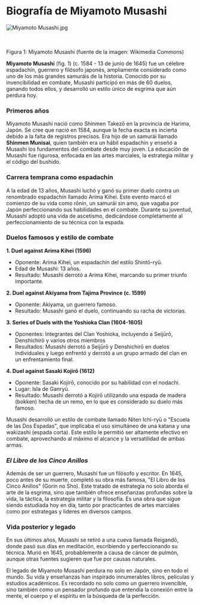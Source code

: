 # Biografía de Miyamoto Musashi

![Miyamoto Musashi.jpg](https://upload.wikimedia.org/wikipedia/commons/thumb/b/b4/Miyamoto_Musashi.jpg/640px-Miyamoto_Musashi.jpg)


<br>
<br>
Figura 1: Miyamoto Musashi (fuente de la imagen: Wikimedia Commons)

**Miyamoto Musashi** (fig. 1) (c. 1584 - 13 de junio de 1645) fue un célebre espadachín, guerrero y filósofo japonés, ampliamente considerado como uno de los más grandes samuráis de la historia. Conocido por su invencibilidad en combate, Musashi participó en más de 60 duelos, ganando todos ellos, y desarrolló un estilo único de esgrima que aún perdura hoy.

### Primeros años 
Miyamoto Musashi nació como Shinmen Takezō en la provincia de Harima, Japón. Se cree que nació en 1584, aunque la fecha exacta es incierta debido a la falta de registros precisos. Era hijo de un samurái llamado **Shinmen Munisai**, quien también era un hábil espadachín y enseñó a Musashi los fundamentos del combate desde muy joven. La educación de Musashi fue rigurosa, enfocada en las artes marciales, la estrategia militar y el código del bushido.

### Carrera temprana como espadachín
A la edad de 13 años, Musashi luchó y ganó su primer duelo contra un renombrado espadachín llamado Arima Kihei. Este evento marcó el comienzo de su vida como rōnin, un samurái sin amo, que vagaba por Japón perfeccionando sus habilidades en el combate. Durante su juventud, Musashi adoptó una vida de ascetismo, dedicándose completamente al perfeccionamiento de su técnica con la espada.

### Duelos famosos y estilo de combate
**1. Duel against Arima Kihei (1596)**
   - Oponente: Arima Kihei, un espadachín del estilo Shintō-ryū.
   - Edad de Musashi: 13 años.
   - Resultado: Musashi derrotó a Arima Kihei, marcando su primer triunfo importante.

**2. Duel against Akiyama from Tajima Province (c. 1599)**
  - Oponente: Akiyama, un guerrero famoso.
  -  Resultado: Musashi ganó el duelo, continuando su racha de victorias.

**3. Series of Duels with the Yoshioka Clan (1604-1605)**
 - Oponentes: Integrantes del Clan Yoshioka, incluyendo a Seijūrō, Denshichirō y varios otros miembros
  - Resultados: Musashi derrotó a Seijūrō y Denshichirō en duelos individuales y luego enfrentó y derrotó a un grupo armado del clan en un enfrentamiento final.

**4. Duel against Sasaki Kojirō (1612)**
- Oponente: Sasaki Kojirō, conocido por su habilidad con el nodachi.
- Lugar: Isla de Ganryū.
- Resultado: Musashi derrotó a Kojirō utilizando una espada de madera (bokken) hecha de un remo, en lo que es considerado su duelo más famoso.

Musashi desarrolló un estilo de combate llamado Niten Ichi-ryū o "Escuela de las Dos Espadas", que implicaba el uso simultáneo de una katana y una wakizashi (espada corta). Este estilo le permitió ser altamente efectivo en combate, aprovechando al máximo el alcance y la versatilidad de ambas armas.

### ***El Libro de los Cinco Anillos***
Además de ser un guerrero, Musashi fue un filósofo y escritor. En 1645, poco antes de su muerte, completó su obra más famosa, "El Libro de los Cinco Anillos" (Gorin no Sho). Este tratado de estrategia no solo aborda el arte de la esgrima, sino que también ofrece enseñanzas profundas sobre la vida, la táctica, la estrategia militar y la filosofía. Es una obra que sigue siendo estudiada hoy en día, tanto por practicantes de artes marciales como por estrategas y líderes en diversos campos.

### **Vida posterior y legado**
En sus últimos años, Musashi se retiró a una cueva llamada Reigandō, donde pasó sus días en meditación, escribiendo y perfeccionando su técnica. Murió en 1645, probablemente a causa de cáncer de pulmón, aunque otras fuentes sugieren que fue por causas naturales.

El legado de Miyamoto Musashi perdura no solo en Japón, sino en todo el mundo. Su vida y enseñanzas han inspirado innumerables libros, películas y estudios académicos. Es recordado no solo como un guerrero invencible, sino también como un pensador profundo que entendía la conexión entre la mente, el cuerpo y el espíritu en la búsqueda de la perfección.
